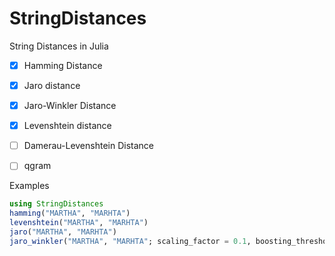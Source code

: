 # StringDistances
String Distances in Julia

- [x] Hamming Distance
- [x] Jaro distance
- [x] Jaro-Winkler Distance
- [x] Levenshtein distance
- [ ] Damerau-Levenshtein Distance
- [ ] qgram


Examples
```julia
using StringDistances
hamming("MARTHA", "MARHTA")
levenshtein("MARTHA", "MARHTA")
jaro("MARTHA", "MARHTA")
jaro_winkler("MARTHA", "MARHTA"; scaling_factor = 0.1, boosting_threshold = 0.7, long_threshold = 5)
```

